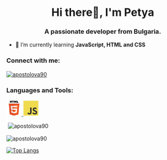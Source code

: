 <h1 align="center">Hi there👋, I'm Petya</h1>
<h3 align="center">A passionate developer from Bulgaria.</h3>

- 🌱 I’m currently learning **JavaScript, HTML and CSS**

<h3 align="left">Connect with me:</h3>
<p align="left">
<a href="https://instagram.com/apostolova90" target="blank"><img align="center" src="https://raw.githubusercontent.com/rahuldkjain/github-profile-readme-generator/master/src/images/icons/Social/instagram.svg" alt="apostolova90" height="30" width="40" /></a>
</p>

<h3 align="left">Languages and Tools:</h3>
<p align="left"> <a href="https://www.w3.org/html/" target="_blank" rel="noreferrer"> <img src="https://raw.githubusercontent.com/devicons/devicon/master/icons/html5/html5-original-wordmark.svg" alt="html5" width="40" height="40"/> </a> <a href="https://developer.mozilla.org/en-US/docs/Web/JavaScript" target="_blank" rel="noreferrer"> <img src="https://raw.githubusercontent.com/devicons/devicon/master/icons/javascript/javascript-original.svg" alt="javascript" width="40" height="40"/> </a> </p>

<p>&nbsp;<img align="center" src="https://github-readme-stats.vercel.app/api?username=apostolova90&show_icons=true&locale=en" alt="apostolova90" /></p>

<p><img align="center" src="https://github-readme-streak-stats.herokuapp.com/?user=apostolova90&" alt="apostolova90" /></p>


[![Top Langs](https://github-readme-stats.vercel.app/api/top-langs/?username=apostolova90)](https://github.com/apostolova90/github-readme-stats)
